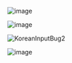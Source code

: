 ![image](https://user-images.githubusercontent.com/14087406/168978536-c9d750d3-ae2f-4c97-9dba-88a93fbae4fc.png)

![image](https://user-images.githubusercontent.com/14087406/168979614-02a75176-a633-4d8d-8c69-e8ce756fd78a.png)

![KoreanInputBug2](https://user-images.githubusercontent.com/14087406/168981620-972e79d0-0c0a-4245-a6bb-e8453bea103d.gif)


![image](https://github.com/user-attachments/assets/a42f71b1-d359-4d75-a642-e55f45e1b3bd)
